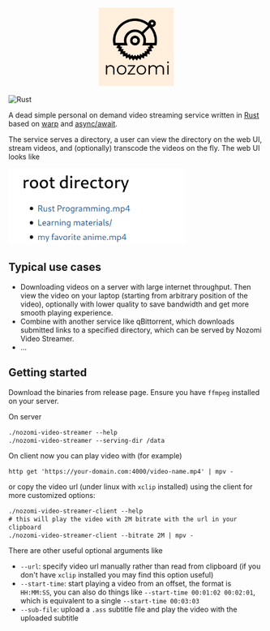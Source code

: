 <p align="center">
<img src="./figures/logo.png" width="150px"/>
</p>

![Rust](https://github.com/L1AN0/nozomi-video-streamer/workflows/Rust/badge.svg)

A dead simple personal on demand video streaming service written in [Rust](https://www.rust-lang.org/) based on [warp](https://github.com/seanmonstar/warp) and [async/await](https://github.com/rust-lang/rust/issues/50547).

The service serves a directory, a user can view the directory on the web UI, stream videos, and (optionally) transcode the videos on the fly. The web UI looks like

<p align="left">
<img src="./figures/webui.png" width="350px"/>
</p>

## Typical use cases 

* Downloading videos on a server with large internet throughput. Then view the video on your laptop (starting from arbitrary position of the video), optionally with lower quality to save bandwidth and get more smooth playing experience.
* Combine with another service like qBittorrent, which downloads submitted links to a specified directory, which can be served by Nozomi Video Streamer.
* ...

## Getting started

Download the binaries from release page. Ensure you have `ffmpeg` installed on your server.

On server 

```
./nozomi-video-streamer --help
./nozomi-video-streamer --serving-dir /data
```

On client now you can play video with (for example)

```
http get 'https://your-domain.com:4000/video-name.mp4' | mpv -
```

or copy the video url (under linux with `xclip` installed) using the client for more customized options:

```
./nozomi-video-streamer-client --help
# this will play the video with 2M bitrate with the url in your clipboard
./nozomi-video-streamer-client --bitrate 2M | mpv - 
```

There are other useful optional arguments like

- `--url`: specify video url manually rather than read from clipboard (if you don't have `xclip` installed you may find this option useful)
- `--start-time`: start playing a video from an offset, the format is `HH:MM:SS`, you can also do things like `--start-time 00:01:02 00:02:01`, which is equivalent to a single `--start-time 00:03:03`
- `--sub-file`: upload a `.ass` subtitle file and play the video with the uploaded subtitle
